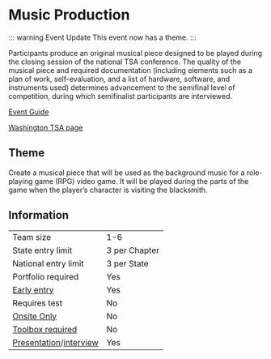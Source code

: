 # Music Production

::: warning Event Update
This event now has a theme.
:::

Participants produce an original musical piece designed to be played during the closing session of the national TSA conference. The quality of the musical piece and required documentation (including elements such as a plan of work, self-evaluation, and a list of hardware, software, and instruments used) determines advancement to the semifinal level of competition, during which semifinalist participants are interviewed.

[Event Guide](https://lwsd.sharepoint.com/:b:/r/sites/GR-JHS-TechnologyStudentAssociation-SCA/Shared%20Documents/2024-25/Event%20Guides/HS%20-%20Music%20Production.pdf)

[Washington TSA page](https://www.washingtontsa.org/high-school-events/music-production)

## Theme

Create a musical piece that will be used as the background music for a role-playing game (RPG) video game. It will be played during the parts of the game when the player’s character is visiting the blacksmith.

## Information

|                                              |               |
| -------------------------------------------- | ------------- |
| Team size                                    | 1-6           |
| State entry limit                            | 3 per Chapter |
| National entry limit                         | 3 per State   |
| Portfolio required                           | Yes           |
| [Early entry](/#terms)                       | Yes           |
| Requires test                                | No            |
| [Onsite Only](/#terms)                       | No            |
| [Toolbox required](/#terms)                  | No            |
| [Presentation](/#terms)/[interview](/#terms) | Yes           |
